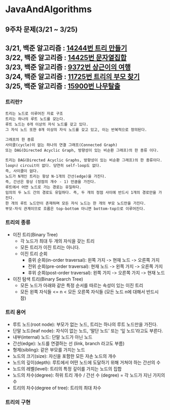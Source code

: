 # JavaAndAlgorithms

## 9주차 문제(3/21 ~ 3/25)
3/21, 백준 알고리즘 : [14244번 트리 만들기](https://www.acmicpc.net/problem/14244) </br>
3/22, 백준 알고리즘 : [14425번 문자열집합](https://www.acmicpc.net/problem/14425) </br>
3/23, 백준 알고리즘 : [9372번 상근이의 여행](https://www.acmicpc.net/problem/9372) </br>
3/24, 백준 알고리즘 : [11725번 트리의 부모 찾기](https://www.acmicpc.net/problem/11725) </br>
3/25, 백준 알고리즘 : [15900번 나무탈출](https://www.acmicpc.net/problem/15900) </br>
---

### 트리란?
```
트리는 노드로 이루어진 자료 구조
트리는 하나의 루트 노드를 갖는다.
루트 노드는 0개 이상의 자식 노드를 갖고 있다.
그 자식 노드 또한 0개 이상의 자식 노드를 갖고 있고, 이는 반복적으로 정의된다.

그래프의 한 종류
사이클(cycle)이 없는 하나의 연결 그래프(Connected Graph)
또는 DAG(Directed Acyclic Graph, 방향성이 있는 비순환 그래프)의 한 종류 이다.

트리는 DAG(Directed Acyclic Graphs, 방향성이 있는 비순환 그래프)의 한 종류이다.
loop나 circuit이 없다. 당연히 self-loop도 없다.
즉, 사이클이 없다.
노드가 N개인 트리는 항상 N-1개의 간선(edge)을 가진다.
즉, 간선은 항상 (정점의 개수 - 1) 만큼을 가진다.
루트에서 어떤 노드로 가는 경로는 유일하다.
임의의 두 노드 간의 경로도 유일하다. 즉, 두 개의 정점 사이에 반드시 1개의 경로만을 가진다.
한 개의 루트 노드만이 존재하며 모든 자식 노드는 한 개의 부모 노드만을 가진다.
부모-자식 관계이므로 흐름은 top-bottom 아니면 bottom-top으로 이루어진다.

```
### 트리의 종류

- 이진 트리(Binary Tree)
    - 각 노드가 최대 두 개의 자식을 갖는 트리
    - 모든 트리가 이진 트리는 아니다.
    - 이진 트리 순회
        - 중위 순회(in-order traversal): 왼쪽 가지 -> 현재 노드 -> 오른쪽 가지
        - 전위 순회(pre-order traversal): 현재 노드 -> 왼쪽 가지 -> 오른쪽 가지
        - 후위 순회(post-order traversal): 왼쪽 가지 -> 오른쪽 가지 -> 현재 노드
- 이진 탐색 트리(Binary Search Tree)
  - 모든 노드가 아래와 같은 특정 순서를 따르는 속성이 있는 이진 트리
  - 모든 왼쪽 자식들 <= n < 모든 오른쪽 자식들 (모든 노드 n에 대해서 반드시 참)

    
### 트리 용어

- 루트 노드(root node): 부모가 없는 노드, 트리는 하나의 루트 노드만을 가진다.
- 단말 노드(leaf node): 자식이 없는 노드, ‘말단 노드’ 또는 ‘잎 노드’라고도 부른다.
- 내부(internal) 노드: 단말 노드가 아닌 노드
- 간선(edge): 노드를 연결하는 선 (link, branch 라고도 부름)
- 형제(sibling): 같은 부모를 가지는 노드
- 노드의 크기(size): 자신을 포함한 모든 자손 노드의 개수
- 노드의 깊이(depth): 루트에서 어떤 노드에 도달하기 위해 거쳐야 하는 간선의 수
- 노드의 레벨(level): 트리의 특정 깊이를 가지는 노드의 집합
- 노드의 차수(degree): 하위 트리 개수 / 간선 수 (degree) = 각 노드가 지닌 가지의 수
- 트리의 차수(degree of tree): 트리의 최대 차수

### 트리의 구현
